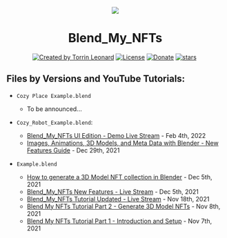 <p align="center">
  <img src="https://user-images.githubusercontent.com/82110564/152652811-e7f7ea86-d7a8-4148-8f61-add6a5491e65.png" align="center" />
  <h1 align="center">Blend_My_NFTs</h1>
</p>
<p align="center">
<a href="https://twitter.com/LeonardTorrin" rel="nofollow"><img src="https://img.shields.io/badge/created%20by-@LeonardTorrin-4BBAAB.svg" alt="Created by Torrin Leonard"></a>
<a href="https://www.gnu.org/licenses/gpl-3.0.en.html" rel="nofollow"><img src="https://img.shields.io/badge/license-GPL%20v3.0-brightgreen" alt="License"></a>
<a href="https://www.paypal.com/paypalme/TorrinLeonard" rel="nofollow"><img src="https://img.shields.io/badge/donate-PayPal-blue" alt="Donate"></a>
<a href="" rel="nofollow"><img src="https://img.shields.io/github/stars/torrinworx/BMNFTs_Examples" alt="stars"></a>
<a href="" rel="nofollow"><img src="https://visitor-badge.glitch.me/badge?page_id=torrinworx.BMNFTs_Examples" alt=""></a>
</p>

## Files by Versions and YouTube Tutorials: 

- `Cozy Place Example.blend` 
  - []() To be announced...
  
- `Cozy_Robot_Example.blend`:
  - [Blend_My_NFTs UI Edition - Demo Live Stream](https://www.youtube.com/watch?v=ZxcjhjuOgQ4) - Feb 4th, 2022
  - [Images, Animations, 3D Models, and Meta Data with Blender - New Features Guide](https://www.youtube.com/watch?v=0T_PWVUIH5M) - Dec 29th, 2021

- `Example.blend`
  - [How to generate a 3D Model NFT collection in Blender](https://www.youtube.com/watch?v=rRs0lN5huDk) - Dec 5th, 2021
  - [Blend_My_NFTs New Features - Live Stream](https://www.youtube.com/watch?v=y7-U8YeU218) - Dec 5th, 2021
  - [Blend_My_NFTs Tutorial Updated - Live Stream](https://www.youtube.com/watch?v=JKD8CsTHdMY) - Nov 18th, 2021
  - [Blend My NFTs Tutorial Part 2 - Generate 3D Model NFTs](https://www.youtube.com/watch?v=NonORFpVhLw) - Nov 8th, 2021
  - [Blend My NFTs Tutorial Part 1 - Introduction and Setup](https://www.youtube.com/watch?v=dUajXAZzSPc) - Nov 7th, 2021

